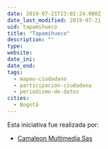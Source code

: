```yaml
---
date: 2019-07-21T23:02:24.000Z
date_last_modified: 2019-07-21
uid: tapamihueco
title: "Tapamihueco"
description: ""
type: 
website: 
date_ini: 
date_end: 
tags:
  - mapeo-ciudadano
  - participación-ciudadana
  - periodismo-de-datos
cities: 
  - Bogotá
---
```


Esta iniciativa fue realizada por:

- [Camaleon Multimedia Sas](/organizaciones/camaleon-multimedia-sas)
